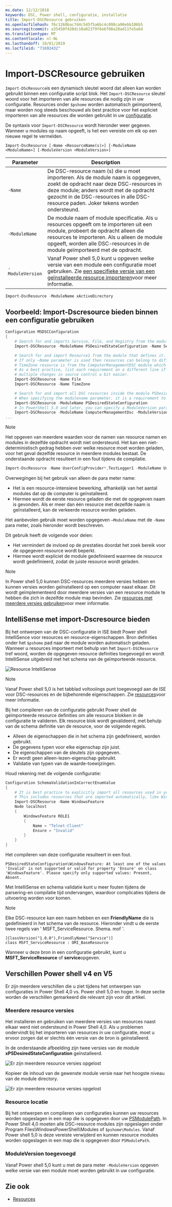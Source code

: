 ```yaml
---
ms.date: 12/12/2018
keywords: DSC, Power shell, configuratie, installatie
title: Import-DSCResource gebruiken
ms.openlocfilehash: f6c1260bac7d4c545f5a6bc4c098ca90ebb186b5
ms.sourcegitcommit: a35450f420dc10a02379f6e6f08a28ad11fe5a6d
ms.translationtype: MT
ms.contentlocale: nl-NL
ms.lasthandoff: 10/01/2019
ms.locfileid: "71692432"
---
```

# <a name="using-import-dscresource"></a>Import-DSCResource gebruiken

`Import-DScResource`is een dynamisch sleutel woord dat alleen kan worden gebruikt binnen een configuratie script blok. Het `Import-DSCResource` sleutel woord voor het importeren van alle resources die nodig zijn in uw configuratie. Resources onder `$pshome` worden automatisch geïmporteerd, maar worden nog steeds beschouwd als best practice voor het expliciet importeren van alle resources die worden gebruikt in uw [configuratie](Configurations.md).

De syntaxis voor `Import-DSCResource` wordt hieronder weer gegeven.  Wanneer u modules op naam opgeeft, is het een vereiste om elk op een nieuwe regel te vermelden.

```syntax
Import-DscResource [-Name <ResourceName(s)>] [-ModuleName <ModuleName>] [-ModuleVersion <ModuleVersion>]
```

|Parameter  |Description  |
|---------|---------|
|`-Name`|De DSC-resource naam (s) die u moet importeren. Als de module naam is opgegeven, zoekt de opdracht naar deze DSC-resources in deze module; anders wordt met de opdracht gezocht in de DSC-resources in alle DSC-resource paden. Joker tekens worden ondersteund.|
|`-ModuleName`|De module naam of module specificatie.  Als u resources opgeeft om te importeren uit een module, probeert de opdracht alleen die resources te importeren. Als u alleen de module opgeeft, worden alle DSC-resources in de module geïmporteerd met de opdracht.|
|`-ModuleVersion`|Vanaf Power shell 5,0 kunt u opgeven welke versie van een module een configuratie moet gebruiken. Zie [een specifieke versie van een geïnstalleerde resource importeren](sxsresource.md)voor meer informatie.|

```powershell
Import-DscResource -ModuleName xActiveDirectory
```

## <a name="example-use-import-dscresource-within-a-configuration"></a>Voorbeeld: Import-Dscresource bieden binnen een configuratie gebruiken

```powershell
Configuration MSDSCConfiguration
{
    # Search for and imports Service, File, and Registry from the module PSDesiredStateConfiguration.
    Import-DSCResource -ModuleName PSDesiredStateConfiguration -Name Service, File, Registry

    # Search for and import Resource1 from the module that defines it.
    # If only –Name parameter is used then resources can belong to different PowerShell modules as well.
    # TimeZone resource is from the ComputerManagementDSC module which is not installed by default.
    # As a best practice, list each requirement on a different line if possible.  This makes reviewing
    # multiple changes in source control a bit easier.
    Import-DSCResource -Name File
    Import-DSCResource -Name TimeZone

    # Search for and import all DSC resources inside the module PSDesiredStateConfiguration.
    # When specifying the modulename parameter, it is a requirement to list each on a new line.
    Import-DSCResource -ModuleName PSDesiredStateConfiguration
    # In PowerShell 5.0 and later, you can specify a ModuleVersion parameter
    Import-DSCResource -ModuleName ComputerManagementDsc -ModuleVersion 6.0.0.0
...
```

> [!NOTE]
> Het opgeven van meerdere waarden voor de namen van resource namen en modules in dezelfde opdracht wordt niet ondersteund. Het kan een niet-deterministisch gedrag hebben over welke resource moet worden geladen, voor het geval dezelfde resource in meerdere modules bestaat. De onderstaande opdracht resulteert in een fout tijdens de compilatie.
>
> ```powershell
> Import-DscResource -Name UserConfigProvider*,TestLogger1 -ModuleName UserConfigProv,PsModuleForTestLogger
> ```

Overwegingen bij het gebruik van alleen de para meter name:

- Het is een resource-intensieve bewerking, afhankelijk van het aantal modules dat op de computer is geïnstalleerd.
- Hiermee wordt de eerste resource geladen die met de opgegeven naam is gevonden. Als er meer dan één resource met dezelfde naam is geïnstalleerd, kan de verkeerde resource worden geladen.

Het aanbevolen gebruik moet worden opgegeven `–ModuleName` met de `-Name` para meter, zoals hieronder wordt beschreven.

Dit gebruik heeft de volgende voor delen:

- Het vermindert de invloed op de prestaties doordat het zoek bereik voor de opgegeven resource wordt beperkt.
- Hiermee wordt expliciet de module gedefinieerd waarmee de resource wordt gedefinieerd, zodat de juiste resource wordt geladen.

> [!NOTE]
> In Power shell 5,0 kunnen DSC-resources meerdere versies hebben en kunnen versies worden geïnstalleerd op een computer naast elkaar. Dit wordt geïmplementeerd door meerdere versies van een resource module te hebben die zich in dezelfde module map bevinden.
> Zie [resources met meerdere versies gebruiken](sxsresource.md)voor meer informatie.

## <a name="intellisense-with-import-dscresource"></a>IntelliSense met import-Dscresource bieden

Bij het ontwerpen van de DSC-configuratie in ISE biedt Power shell IntelliSence voor resources en resource-eigenschappen. Bron definities onder het `$pshome` pad naar de module worden automatisch geladen. Wanneer u resources importeert met behulp van het `Import-DSCResource` tref woord, worden de opgegeven resource definities toegevoegd en wordt IntelliSense uitgebreid met het schema van de geïmporteerde resource.

![Resource IntelliSense](../media/resource-intellisense.png)

> [!NOTE]
> Vanaf Power shell 5,0 is het tabblad voltooiings punt toegevoegd aan de ISE voor DSC-resources en de bijbehorende eigenschappen. Zie [resources](../resources/resources.md)voor meer informatie.

Bij het compileren van de configuratie gebruikt Power shell de geïmporteerde resource definities om alle resource blokken in de configuratie te valideren.
Elk resource blok wordt gevalideerd, met behulp van de schema definitie van de resource, voor de volgende regels.

- Alleen de eigenschappen die in het schema zijn gedefinieerd, worden gebruikt.
- De gegevens typen voor elke eigenschap zijn juist.
- De eigenschappen van de sleutels zijn opgegeven.
- Er wordt geen alleen-lezen-eigenschap gebruikt.
- Validatie van typen van de waarde-toewijzingen.

Houd rekening met de volgende configuratie:

```powershell
Configuration SchemaValidationInCorrectEnumValue
{
    # It is best practice to explicitly import all resources used in your Configuration.
    # This includes resources that are imported automatically, like WindowsFeature.
    Import-DSCResource -Name WindowsFeature
    Node localhost
    {
        WindowsFeature ROLE1
        {
            Name = "Telnet-Client"
            Ensure = "Invalid"
        }
    }
}
```

Het compileren van deze configuratie resulteert in een fout.

```output
PSDesiredStateConfiguration\WindowsFeature: At least one of the values 'Invalid' is not supported or valid for property 'Ensure' on class 'WindowsFeature'. Please specify only supported values: Present, Absent.
```

Met IntelliSense en schema validatie kunt u meer fouten tijdens de parsering-en compilatie tijd ondervangen, waardoor complicaties tijdens de uitvoering worden voor komen.

> [!NOTE]
> Elke DSC-resource kan een naam hebben en een **FriendlyName** die is gedefinieerd in het schema van de resource. Hieronder vindt u de eerste twee regels van ' MSFT_ServiceResource. Shema. mof '.
> ```syntax
> [ClassVersion("1.0.0"),FriendlyName("Service")]
> class MSFT_ServiceResource : OMI_BaseResource
> ```
> Wanneer u deze bron in een configuratie gebruikt, kunt u **MSFT_ServiceResource** of **service**opgeven.

## <a name="powershell-v4-and-v5-differences"></a>Verschillen Power shell v4 en V5

Er zijn meerdere verschillen die u ziet tijdens het ontwerpen van configuraties in Power Shell 4,0 vs. Power shell 5,0 en hoger. In deze sectie worden de verschillen gemarkeerd die relevant zijn voor dit artikel.

### <a name="multiple-resource-versions"></a>Meerdere resource versies

Het installeren en gebruiken van meerdere versies van resources naast elkaar werd niet ondersteund in Power Shell 4,0. Als u problemen ondervindt bij het importeren van resources in uw configuratie, moet u ervoor zorgen dat er slechts één versie van de bron is geïnstalleerd.

In de onderstaande afbeelding zijn twee versies van de module **xPSDesiredStateConfiguration** geïnstalleerd.

![Er zijn meerdere resource versies opgelost](../media/multiple-resource-versions-broken.png)

Kopieer de inhoud van de gewenste module versie naar het hoogste niveau van de module directory.

![Er zijn meerdere resource versies opgelost](../media/multiple-resource-versions-fixed.png)

### <a name="resource-location"></a>Resource locatie

Bij het ontwerpen en compileren van configuraties kunnen uw resources worden opgeslagen in een map die is opgegeven door uw [PSModulePath](/powershell/developer/module/modifying-the-psmodulepath-installation-path). In Power Shell 4,0 moeten alle DSC-resource modules zijn opgeslagen onder Program Files\WindowsPowerShell\Modules of `$pshome\Modules`. Vanaf Power shell 5,0 is deze vereiste verwijderd en kunnen resource modules worden opgeslagen in een map die is opgegeven door `PSModulePath`.

### <a name="moduleversion-added"></a>ModuleVersion toegevoegd

Vanaf Power shell 5,0 kunt u met de para meter `-ModuleVersion` opgeven welke versie van een module moet worden gebruikt in uw configuratie.

## <a name="see-also"></a>Zie ook

- [Resources](../resources/resources.md)
